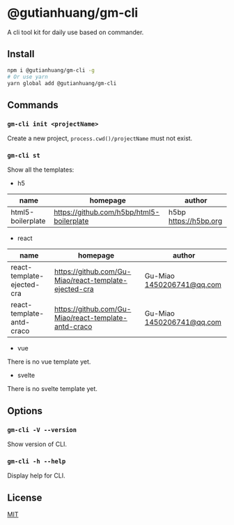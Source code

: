 # @gutianhuang/gm-cli

A cli tool kit for daily use based on commander.

## Install

```bash
npm i @gutianhuang/gm-cli -g
# Or use yarn
yarn global add @gutianhuang/gm-cli
```

## Commands

### `gm-cli init <projectName>`

Create a new project, `process.cwd()/projectName` must not exist.

### `gm-cli st`

Show all the templates:

- h5

| name              | homepage                                  | author                  |
| ----------------- | ----------------------------------------- | ----------------------- |
| html5-boilerplate | https://github.com/h5bp/html5-boilerplate | h5bp <https://h5bp.org> |

- react

| name                       | homepage                                              | author                      |
| -------------------------- | ----------------------------------------------------- | --------------------------- |
| react-template-ejected-cra | https://github.com/Gu-Miao/react-template-ejected-cra | Gu-Miao <1450206741@qq.com> |
| react-template-antd-craco  | https://github.com/Gu-Miao/react-template-antd-craco  | Gu-Miao <1450206741@qq.com> |

- vue

There is no vue template yet.

- svelte

There is no svelte template yet.

## Options

### `gm-cli -V --version`

Show version of CLI.

### `gm-cli -h --help`

Display help for CLI.

## License

[MIT](./LICENSE)
